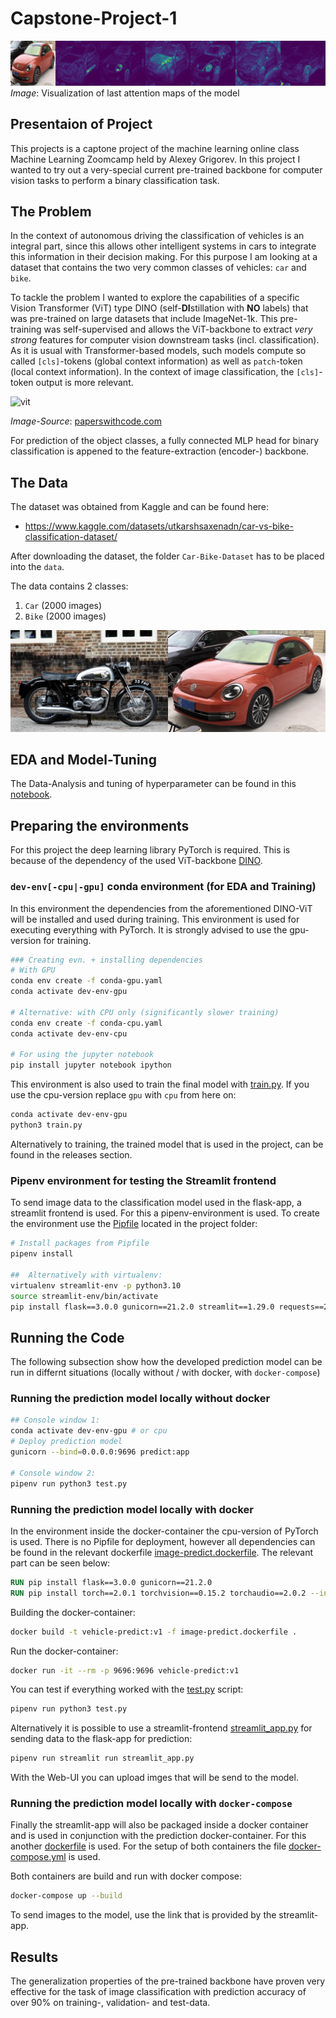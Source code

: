 # Capstone-Project-1

![attn](imgs/banner.png)
*Image*: Visualization of last attention maps of the model

## Presentaion of Project
This projects is a captone project of the machine learning online class Machine Learning Zoomcamp held by Alexey Grigorev. In this project I wanted to try out a very-special current pre-trained backbone for computer vision tasks to perform a binary classification task.

## The Problem
In the context of autonomous driving the classification of vehicles is an integral part, since this allows other intelligent systems in cars to integrate this information in their decision making. For this purpose I am looking at a dataset that contains the two very common classes of vehicles: `car` and `bike`.

To tackle the problem I wanted to explore the capabilities of a specific Vision Transformer (ViT) type DINO (self-**DI**stillation with **NO** labels) that was pre-trained on large datasets that include ImageNet-1k. This pre-training was self-supervised and allows the ViT-backbone to extract *very strong* features for computer vision downstream tasks (incl. classification). As it is usual with Transformer-based models, such models compute so called `[cls]`-tokens (global context information) as well as `patch`-token (local context information). In the context of image classification, the `[cls]`-token output is more relevant.

![vit](https://production-media.paperswithcode.com/methods/Screen_Shot_2021-01-26_at_9.43.31_PM_uI4jjMq.png)

*Image-Source*: [paperswithcode.com](https://paperswithcode.com/method/vision-transformer   )

For prediction of the object classes, a fully connected MLP head for binary classification is appened to the feature-extraction (encoder-) backbone.


## The Data
The dataset was obtained from Kaggle and can be found here: 
- https://www.kaggle.com/datasets/utkarshsaxenadn/car-vs-bike-classification-dataset/

After downloading the dataset, the folder `Car-Bike-Dataset` has to be placed into the `data`.

The data contains 2 classes:
1. `Car` (2000 images)
2. `Bike` (2000 images)

![example](imgs/example.jpg)

## EDA and Model-Tuning
The Data-Analysis and tuning of hyperparameter can be found in this [notebook](notebook.ipynb).


## Preparing the environments
For this project the deep learning library PyTorch is required. This is because of the dependency of the used ViT-backbone [DINO](https://github.com/facebookresearch/dino).

### `dev-env[-cpu|-gpu]` conda environment (for EDA and Training)
In this environment the dependencies from the aforementioned DINO-ViT will be installed and used during training. This environment is used for executing everything with PyTorch. It is strongly advised to use the gpu-version for training.

```sh
### Creating evn. + installing dependencies
# With GPU
conda env create -f conda-gpu.yaml 
conda activate dev-env-gpu

# Alternative: with CPU only (significantly slower training)
conda env create -f conda-cpu.yaml
conda activate dev-env-cpu

# For using the jupyter notebook
pip install jupyter notebook ipython
```


This environment is also used to train the final model with [train.py](train.py). If you use the cpu-version replace `gpu` with `cpu` from here on:
```sh
conda activate dev-env-gpu
python3 train.py
```

Alternatively to training, the trained model that is used in the project, can be found in the releases section.


### Pipenv environment for testing the Streamlit frontend
To send image data to the classification model used in the flask-app, a streamlit frontend is used. For this a pipenv-environment is used. To create the environment use the [Pipfile](Pipfile) located in the project folder:
```sh
# Install packages from Pipfile
pipenv install

##  Alternatively with virtualenv:
virtualenv streamlit-env -p python3.10
source streamlit-env/bin/activate
pip install flask==3.0.0 gunicorn==21.2.0 streamlit==1.29.0 requests==2.31.0
```

## Running the Code
The following subsection show how the developed prediction model can be run in differnt situations (locally without / with docker, with `docker-compose`)

### Running the prediction model locally without docker
```sh
## Console window 1:
conda activate dev-env-gpu # or cpu
# Deploy prediction model
gunicorn --bind=0.0.0.0:9696 predict:app

# Console window 2:
pipenv run python3 test.py
```

### Running the prediction model locally with docker

In the environment inside the docker-container the cpu-version of PyTorch is used. There is no Pipfile for deployment, however all dependencies can be found in the relevant dockerfile [image-predict.dockerfile](image-predict.dockerfile). The relevant part can be seen below:
```Dockerfile
RUN pip install flask==3.0.0 gunicorn==21.2.0
RUN pip install torch==2.0.1 torchvision==0.15.2 torchaudio==2.0.2 --index-url https://download.pytorch.org/whl/cpu
```

Building the docker-container:
```sh
docker build -t vehicle-predict:v1 -f image-predict.dockerfile .
```

Run the docker-container:
```sh
docker run -it --rm -p 9696:9696 vehicle-predict:v1
```

You can test if everything worked with the [test.py](test.py) script:
```sh
pipenv run python3 test.py
```

Alternatively it is possible to use a streamlit-frontend [streamlit_app.py](streamlit_app.py) for sending data to the flask-app for prediction:
```sh
pipenv run streamlit run streamlit_app.py 
```

With the Web-UI you can upload imges that will be send to the model.

### Running the prediction model locally with `docker-compose`
Finally the streamlit-app will also be packaged inside a docker container and is used in conjunction with the prediction docker-container. For this another [dockerfile](streamlit-app.dockerfile) is used. For the setup of both containers the file [docker-compose.yml](docker-compose.yml) is used.

Both containers are build and run with docker compose:
```sh
docker-compose up --build
```

To send images to the model, use the link that is provided by the streamlit-app.

## Results
The generalization properties of the pre-trained backbone have proven very effective for the task of image classification with  prediction accuracy of over 90% on training-, validation- and test-data.